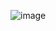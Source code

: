 ![image](https://user-images.githubusercontent.com/96937623/229950687-f63c8af5-bb5a-4ea1-971f-556b3b825d2e.png)
